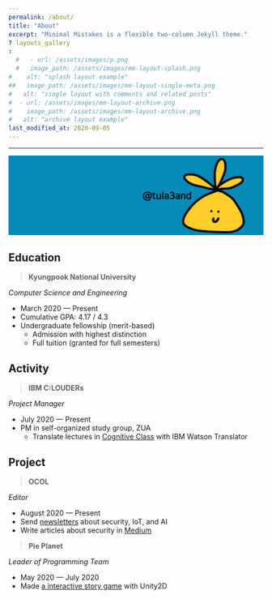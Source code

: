 ```yaml
---
permalink: /about/
title: "About"
excerpt: "Minimal Mistakes is a flexible two-column Jekyll theme."
? layouts_gallery
:
  #   - url: /assets/images/p.png
  #   image_path: /assets/images/mm-layout-splash.png
#    alt: "splash layout example"
##   image_path: /assets/images/mm-layout-single-meta.png
#   alt: "single layout with comments and related posts"
#  - url: /assets/images/mm-layout-archive.png
#    image_path: /assets/images/mm-layout-archive.png
#   alt: "archive layout example"
last_modified_at: 2020-09-05
---
```


---

![header.png](https://github.com/tula3and/tula3and.github.io/blob/master/assets/images/header.png?raw=true)

## **Education**

> **Kyungpook National University**

*Computer Science and Engineering*

- March 2020 — Present
- Cumulative GPA: 4.17 / 4.3
- Undergraduate fellowship (merit-based)
    - Admission with highest distinction
    - Full tuition (granted for full semesters)

## Activity

> **IBM C:LOUDERs**

*Project Manager*

- July 2020 — Present
- PM in self-organized study group, ZUA
    - Translate lectures in [Cognitive Class](https://cognitiveclass.ai/) with IBM Watson Translator

## **Project**

> **OCOL**

*Editor*

- August 2020 — Present
- Send [newsletters](https://www.notion.so/OCOL-a7aa10edd95f42c586b23a5a536b9649) about security, IoT, and AI
- Write articles about security in [Medium](https://medium.com/ocol)

> **Pie Planet**

*Leader of Programming Team*

- May 2020 — July 2020
- Made [a interactive story game](http://www.gigdc.or.kr/game/item.php?it_id=1594202343&ca_id=3010&findType=it_name&findWord=PIE&page=1&sort1=&sort2=) with Unity2D
